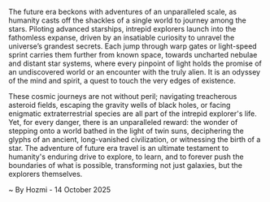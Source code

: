 
The future era beckons with adventures of an unparalleled scale, as humanity casts off the shackles of a single world to journey among the stars. Piloting advanced starships, intrepid explorers launch into the fathomless expanse, driven by an insatiable curiosity to unravel the universe’s grandest secrets. Each jump through warp gates or light-speed sprint carries them further from known space, towards uncharted nebulae and distant star systems, where every pinpoint of light holds the promise of an undiscovered world or an encounter with the truly alien. It is an odyssey of the mind and spirit, a quest to touch the very edges of existence.

These cosmic journeys are not without peril; navigating treacherous asteroid fields, escaping the gravity wells of black holes, or facing enigmatic extraterrestrial species are all part of the intrepid explorer's life. Yet, for every danger, there is an unparalleled reward: the wonder of stepping onto a world bathed in the light of twin suns, deciphering the glyphs of an ancient, long-vanished civilization, or witnessing the birth of a star. The adventure of future era travel is an ultimate testament to humanity's enduring drive to explore, to learn, and to forever push the boundaries of what is possible, transforming not just galaxies, but the explorers themselves.

~ By Hozmi - 14 October 2025
